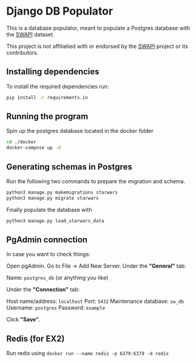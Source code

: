 # Django DB Populator

This is a database populator, meant to populate a Postgres database with the [SWAPI](https://github.com/Juriy/swapi) dataset.

This project is not affiliatied with or endorsed by the [SWAPI](https://github.com/Juriy/swapi) project or its contributors.

## Installing dependencies

To install the required dependencies run:

```sh
pip install -r requirements.in
```

## Running the program

Spin up the postgres database located in the docker folder

```sh
cd ./docker
docker-compose up -d
```

## Generating schemas in Postgres

Run the following two commands to prepare the migration and schema.

```sh
python3 manage.py makemigrations starwars
python3 manage.py migrate starwars
```

Finally populate the database with

```sh
python3 manage.py load_starwars_data
```

## PgAdmin connection

In case you want to check things:

Open pgAdmin.
Go to File → Add New Server.
Under the **"General"** tab:

Name: `postgres_db` (or anything you like)

Under the **"Connection"** tab:

Host name/address: `localhost`
Port: `5432`
Maintenance database: `sw_db`
Username: `postgres`
Password: `example`

Click **"Save"**.

## Redis (for EX2)

Run redis using 
`docker run --name redis -p 6379:6379 -d redis`
